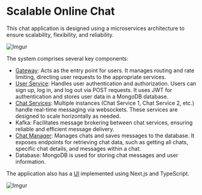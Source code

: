 # Scalable Online Chat

This chat application is designed using a microservices architecture to ensure scalability, flexibility, and reliability.

![Imgur](https://i.imgur.com/8z0mZtA.png)

The system comprises several key components:

- [Gateway](https://github.com/nikitakuchur/scalable-online-chat/tree/main/chat-gateway): 
Acts as the entry point for users. It manages routing and rate limiting, directing user requests to the appropriate services.
- [User Service](https://github.com/nikitakuchur/scalable-online-chat/tree/main/user-service): 
Handles user authentication and authorization. Users can sign up, log in, and log out via POST requests. It uses JWT for authentication and stores user data in a MongoDB database.
- [Chat Services](https://github.com/nikitakuchur/scalable-online-chat/tree/main/chat-service):
Multiple instances (Chat Service 1, Chat Service 2, etc.) handle real-time messaging via websockets. These services are designed to scale horizontally as needed.
- Kafka: Facilitates message brokering between chat services, ensuring reliable and efficient message delivery.
- [Chat Manager](https://github.com/nikitakuchur/scalable-online-chat/tree/main/chat-manager): 
Manages chats and saves messages to the database. It exposes endpoints for retrieving chat data, such as getting all chats, specific chat details, and messages within a chat.
- Database: MongoDB is used for storing chat messages and user information.

The application also has a [UI](https://github.com/nikitakuchur/scalable-online-chat/tree/main/chat-website) implemented using Next.js and TypeScript.

![Imgur](https://i.imgur.com/7PVUWL1.png)
